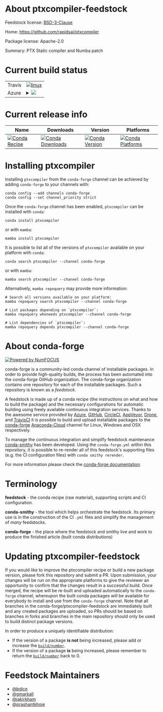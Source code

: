About ptxcompiler-feedstock
===========================

Feedstock license: [BSD-3-Clause](https://github.com/conda-forge/ptxcompiler-feedstock/blob/main/LICENSE.txt)

Home: https://github.com/rapidsai/ptxcompiler

Package license: Apache-2.0

Summary: PTX Static compiler and Numba patch

Current build status
====================


<table><tr>
    <td>Travis</td>
    <td>
      <a href="https://app.travis-ci.com/conda-forge/ptxcompiler-feedstock">
        <img alt="linux" src="https://img.shields.io/travis/com/conda-forge/ptxcompiler-feedstock/main.svg?label=Linux">
      </a>
    </td>
  </tr>
    
  <tr>
    <td>Azure</td>
    <td>
      <details>
        <summary>
          <a href="https://dev.azure.com/conda-forge/feedstock-builds/_build/latest?definitionId=15666&branchName=main">
            <img src="https://dev.azure.com/conda-forge/feedstock-builds/_apis/build/status/ptxcompiler-feedstock?branchName=main">
          </a>
        </summary>
        <table>
          <thead><tr><th>Variant</th><th>Status</th></tr></thead>
          <tbody><tr>
              <td>linux_64_python3.10.____cpython</td>
              <td>
                <a href="https://dev.azure.com/conda-forge/feedstock-builds/_build/latest?definitionId=15666&branchName=main">
                  <img src="https://dev.azure.com/conda-forge/feedstock-builds/_apis/build/status/ptxcompiler-feedstock?branchName=main&jobName=linux&configuration=linux%20linux_64_python3.10.____cpython" alt="variant">
                </a>
              </td>
            </tr><tr>
              <td>linux_64_python3.11.____cpython</td>
              <td>
                <a href="https://dev.azure.com/conda-forge/feedstock-builds/_build/latest?definitionId=15666&branchName=main">
                  <img src="https://dev.azure.com/conda-forge/feedstock-builds/_apis/build/status/ptxcompiler-feedstock?branchName=main&jobName=linux&configuration=linux%20linux_64_python3.11.____cpython" alt="variant">
                </a>
              </td>
            </tr><tr>
              <td>linux_64_python3.8.____73_pypy</td>
              <td>
                <a href="https://dev.azure.com/conda-forge/feedstock-builds/_build/latest?definitionId=15666&branchName=main">
                  <img src="https://dev.azure.com/conda-forge/feedstock-builds/_apis/build/status/ptxcompiler-feedstock?branchName=main&jobName=linux&configuration=linux%20linux_64_python3.8.____73_pypy" alt="variant">
                </a>
              </td>
            </tr><tr>
              <td>linux_64_python3.8.____cpython</td>
              <td>
                <a href="https://dev.azure.com/conda-forge/feedstock-builds/_build/latest?definitionId=15666&branchName=main">
                  <img src="https://dev.azure.com/conda-forge/feedstock-builds/_apis/build/status/ptxcompiler-feedstock?branchName=main&jobName=linux&configuration=linux%20linux_64_python3.8.____cpython" alt="variant">
                </a>
              </td>
            </tr><tr>
              <td>linux_64_python3.9.____73_pypy</td>
              <td>
                <a href="https://dev.azure.com/conda-forge/feedstock-builds/_build/latest?definitionId=15666&branchName=main">
                  <img src="https://dev.azure.com/conda-forge/feedstock-builds/_apis/build/status/ptxcompiler-feedstock?branchName=main&jobName=linux&configuration=linux%20linux_64_python3.9.____73_pypy" alt="variant">
                </a>
              </td>
            </tr><tr>
              <td>linux_64_python3.9.____cpython</td>
              <td>
                <a href="https://dev.azure.com/conda-forge/feedstock-builds/_build/latest?definitionId=15666&branchName=main">
                  <img src="https://dev.azure.com/conda-forge/feedstock-builds/_apis/build/status/ptxcompiler-feedstock?branchName=main&jobName=linux&configuration=linux%20linux_64_python3.9.____cpython" alt="variant">
                </a>
              </td>
            </tr><tr>
              <td>linux_aarch64_python3.10.____cpython</td>
              <td>
                <a href="https://dev.azure.com/conda-forge/feedstock-builds/_build/latest?definitionId=15666&branchName=main">
                  <img src="https://dev.azure.com/conda-forge/feedstock-builds/_apis/build/status/ptxcompiler-feedstock?branchName=main&jobName=linux&configuration=linux%20linux_aarch64_python3.10.____cpython" alt="variant">
                </a>
              </td>
            </tr><tr>
              <td>linux_aarch64_python3.11.____cpython</td>
              <td>
                <a href="https://dev.azure.com/conda-forge/feedstock-builds/_build/latest?definitionId=15666&branchName=main">
                  <img src="https://dev.azure.com/conda-forge/feedstock-builds/_apis/build/status/ptxcompiler-feedstock?branchName=main&jobName=linux&configuration=linux%20linux_aarch64_python3.11.____cpython" alt="variant">
                </a>
              </td>
            </tr><tr>
              <td>linux_aarch64_python3.8.____73_pypy</td>
              <td>
                <a href="https://dev.azure.com/conda-forge/feedstock-builds/_build/latest?definitionId=15666&branchName=main">
                  <img src="https://dev.azure.com/conda-forge/feedstock-builds/_apis/build/status/ptxcompiler-feedstock?branchName=main&jobName=linux&configuration=linux%20linux_aarch64_python3.8.____73_pypy" alt="variant">
                </a>
              </td>
            </tr><tr>
              <td>linux_aarch64_python3.8.____cpython</td>
              <td>
                <a href="https://dev.azure.com/conda-forge/feedstock-builds/_build/latest?definitionId=15666&branchName=main">
                  <img src="https://dev.azure.com/conda-forge/feedstock-builds/_apis/build/status/ptxcompiler-feedstock?branchName=main&jobName=linux&configuration=linux%20linux_aarch64_python3.8.____cpython" alt="variant">
                </a>
              </td>
            </tr><tr>
              <td>linux_aarch64_python3.9.____73_pypy</td>
              <td>
                <a href="https://dev.azure.com/conda-forge/feedstock-builds/_build/latest?definitionId=15666&branchName=main">
                  <img src="https://dev.azure.com/conda-forge/feedstock-builds/_apis/build/status/ptxcompiler-feedstock?branchName=main&jobName=linux&configuration=linux%20linux_aarch64_python3.9.____73_pypy" alt="variant">
                </a>
              </td>
            </tr><tr>
              <td>linux_aarch64_python3.9.____cpython</td>
              <td>
                <a href="https://dev.azure.com/conda-forge/feedstock-builds/_build/latest?definitionId=15666&branchName=main">
                  <img src="https://dev.azure.com/conda-forge/feedstock-builds/_apis/build/status/ptxcompiler-feedstock?branchName=main&jobName=linux&configuration=linux%20linux_aarch64_python3.9.____cpython" alt="variant">
                </a>
              </td>
            </tr><tr>
              <td>linux_ppc64le_python3.10.____cpython</td>
              <td>
                <a href="https://dev.azure.com/conda-forge/feedstock-builds/_build/latest?definitionId=15666&branchName=main">
                  <img src="https://dev.azure.com/conda-forge/feedstock-builds/_apis/build/status/ptxcompiler-feedstock?branchName=main&jobName=linux&configuration=linux%20linux_ppc64le_python3.10.____cpython" alt="variant">
                </a>
              </td>
            </tr><tr>
              <td>linux_ppc64le_python3.11.____cpython</td>
              <td>
                <a href="https://dev.azure.com/conda-forge/feedstock-builds/_build/latest?definitionId=15666&branchName=main">
                  <img src="https://dev.azure.com/conda-forge/feedstock-builds/_apis/build/status/ptxcompiler-feedstock?branchName=main&jobName=linux&configuration=linux%20linux_ppc64le_python3.11.____cpython" alt="variant">
                </a>
              </td>
            </tr><tr>
              <td>linux_ppc64le_python3.8.____73_pypy</td>
              <td>
                <a href="https://dev.azure.com/conda-forge/feedstock-builds/_build/latest?definitionId=15666&branchName=main">
                  <img src="https://dev.azure.com/conda-forge/feedstock-builds/_apis/build/status/ptxcompiler-feedstock?branchName=main&jobName=linux&configuration=linux%20linux_ppc64le_python3.8.____73_pypy" alt="variant">
                </a>
              </td>
            </tr><tr>
              <td>linux_ppc64le_python3.8.____cpython</td>
              <td>
                <a href="https://dev.azure.com/conda-forge/feedstock-builds/_build/latest?definitionId=15666&branchName=main">
                  <img src="https://dev.azure.com/conda-forge/feedstock-builds/_apis/build/status/ptxcompiler-feedstock?branchName=main&jobName=linux&configuration=linux%20linux_ppc64le_python3.8.____cpython" alt="variant">
                </a>
              </td>
            </tr><tr>
              <td>linux_ppc64le_python3.9.____73_pypy</td>
              <td>
                <a href="https://dev.azure.com/conda-forge/feedstock-builds/_build/latest?definitionId=15666&branchName=main">
                  <img src="https://dev.azure.com/conda-forge/feedstock-builds/_apis/build/status/ptxcompiler-feedstock?branchName=main&jobName=linux&configuration=linux%20linux_ppc64le_python3.9.____73_pypy" alt="variant">
                </a>
              </td>
            </tr><tr>
              <td>linux_ppc64le_python3.9.____cpython</td>
              <td>
                <a href="https://dev.azure.com/conda-forge/feedstock-builds/_build/latest?definitionId=15666&branchName=main">
                  <img src="https://dev.azure.com/conda-forge/feedstock-builds/_apis/build/status/ptxcompiler-feedstock?branchName=main&jobName=linux&configuration=linux%20linux_ppc64le_python3.9.____cpython" alt="variant">
                </a>
              </td>
            </tr>
          </tbody>
        </table>
      </details>
    </td>
  </tr>
</table>

Current release info
====================

| Name | Downloads | Version | Platforms |
| --- | --- | --- | --- |
| [![Conda Recipe](https://img.shields.io/badge/recipe-ptxcompiler-green.svg)](https://anaconda.org/conda-forge/ptxcompiler) | [![Conda Downloads](https://img.shields.io/conda/dn/conda-forge/ptxcompiler.svg)](https://anaconda.org/conda-forge/ptxcompiler) | [![Conda Version](https://img.shields.io/conda/vn/conda-forge/ptxcompiler.svg)](https://anaconda.org/conda-forge/ptxcompiler) | [![Conda Platforms](https://img.shields.io/conda/pn/conda-forge/ptxcompiler.svg)](https://anaconda.org/conda-forge/ptxcompiler) |

Installing ptxcompiler
======================

Installing `ptxcompiler` from the `conda-forge` channel can be achieved by adding `conda-forge` to your channels with:

```
conda config --add channels conda-forge
conda config --set channel_priority strict
```

Once the `conda-forge` channel has been enabled, `ptxcompiler` can be installed with `conda`:

```
conda install ptxcompiler
```

or with `mamba`:

```
mamba install ptxcompiler
```

It is possible to list all of the versions of `ptxcompiler` available on your platform with `conda`:

```
conda search ptxcompiler --channel conda-forge
```

or with `mamba`:

```
mamba search ptxcompiler --channel conda-forge
```

Alternatively, `mamba repoquery` may provide more information:

```
# Search all versions available on your platform:
mamba repoquery search ptxcompiler --channel conda-forge

# List packages depending on `ptxcompiler`:
mamba repoquery whoneeds ptxcompiler --channel conda-forge

# List dependencies of `ptxcompiler`:
mamba repoquery depends ptxcompiler --channel conda-forge
```


About conda-forge
=================

[![Powered by
NumFOCUS](https://img.shields.io/badge/powered%20by-NumFOCUS-orange.svg?style=flat&colorA=E1523D&colorB=007D8A)](https://numfocus.org)

conda-forge is a community-led conda channel of installable packages.
In order to provide high-quality builds, the process has been automated into the
conda-forge GitHub organization. The conda-forge organization contains one repository
for each of the installable packages. Such a repository is known as a *feedstock*.

A feedstock is made up of a conda recipe (the instructions on what and how to build
the package) and the necessary configurations for automatic building using freely
available continuous integration services. Thanks to the awesome service provided by
[Azure](https://azure.microsoft.com/en-us/services/devops/), [GitHub](https://github.com/),
[CircleCI](https://circleci.com/), [AppVeyor](https://www.appveyor.com/),
[Drone](https://cloud.drone.io/welcome), and [TravisCI](https://travis-ci.com/)
it is possible to build and upload installable packages to the
[conda-forge](https://anaconda.org/conda-forge) [Anaconda-Cloud](https://anaconda.org/)
channel for Linux, Windows and OSX respectively.

To manage the continuous integration and simplify feedstock maintenance
[conda-smithy](https://github.com/conda-forge/conda-smithy) has been developed.
Using the ``conda-forge.yml`` within this repository, it is possible to re-render all of
this feedstock's supporting files (e.g. the CI configuration files) with ``conda smithy rerender``.

For more information please check the [conda-forge documentation](https://conda-forge.org/docs/).

Terminology
===========

**feedstock** - the conda recipe (raw material), supporting scripts and CI configuration.

**conda-smithy** - the tool which helps orchestrate the feedstock.
                   Its primary use is in the construction of the CI ``.yml`` files
                   and simplify the management of *many* feedstocks.

**conda-forge** - the place where the feedstock and smithy live and work to
                  produce the finished article (built conda distributions)


Updating ptxcompiler-feedstock
==============================

If you would like to improve the ptxcompiler recipe or build a new
package version, please fork this repository and submit a PR. Upon submission,
your changes will be run on the appropriate platforms to give the reviewer an
opportunity to confirm that the changes result in a successful build. Once
merged, the recipe will be re-built and uploaded automatically to the
`conda-forge` channel, whereupon the built conda packages will be available for
everybody to install and use from the `conda-forge` channel.
Note that all branches in the conda-forge/ptxcompiler-feedstock are
immediately built and any created packages are uploaded, so PRs should be based
on branches in forks and branches in the main repository should only be used to
build distinct package versions.

In order to produce a uniquely identifiable distribution:
 * If the version of a package **is not** being increased, please add or increase
   the [``build/number``](https://docs.conda.io/projects/conda-build/en/latest/resources/define-metadata.html#build-number-and-string).
 * If the version of a package **is** being increased, please remember to return
   the [``build/number``](https://docs.conda.io/projects/conda-build/en/latest/resources/define-metadata.html#build-number-and-string)
   back to 0.

Feedstock Maintainers
=====================

* [@bdice](https://github.com/bdice/)
* [@gmarkall](https://github.com/gmarkall/)
* [@jakirkham](https://github.com/jakirkham/)
* [@prashantkhoje](https://github.com/prashantkhoje/)


<!-- dummy commit to enable rerendering -->

